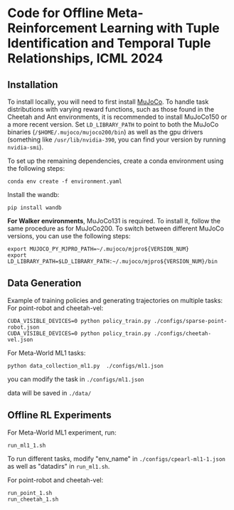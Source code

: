 # Code for Offline Meta-Reinforcement Learning with Tuple Identification and Temporal Tuple Relationships, ICML 2024

## Installation
To install locally, you will need to first install [MuJoCo](https://www.roboti.us/index.html). 
To handle task distributions with varying reward functions, such as those found in the Cheetah and Ant environments, it is recommended to install MuJoCo150 or a more recent version.
Set `LD_LIBRARY_PATH` to point to both the MuJoCo binaries (`/$HOME/.mujoco/mujoco200/bin`) as well as the gpu drivers (something like `/usr/lib/nvidia-390`, you can find your version by running `nvidia-smi`).

To set up the remaining dependencies, create a conda environment using the following steps:
```
conda env create -f environment.yaml
```
Install the wandb:
```
pip install wandb 
```

**For Walker environments**, MuJoCo131 is required.
To install it, follow the same procedure as for MuJoCo200. To switch between different MuJoCo versions, you can use the following steps:
```
export MUJOCO_PY_MJPRO_PATH=~/.mujoco/mjpro${VERSION_NUM}
export LD_LIBRARY_PATH=$LD_LIBRARY_PATH:~/.mujoco/mjpro${VERSION_NUM}/bin
``` 

## Data Generation
Example of training policies and generating trajectories on multiple tasks:
For point-robot and cheetah-vel:
```
CUDA_VISIBLE_DEVICES=0 python policy_train.py ./configs/sparse-point-robot.json 
CUDA_VISIBLE_DEVICES=0 python policy_train.py ./configs/cheetah-vel.json
```

For Meta-World ML1 tasks:
```
python data_collection_ml1.py  ./configs/ml1.json
```
you can modify the task in `./configs/ml1.json`

data will be saved in `./data/`

## Offline RL Experiments
For Meta-World ML1 experiment, run: 
```
run_ml1_1.sh
```
To run different tasks, modify "env_name" in `./configs/cpearl-ml1-1.json` as well as "datadirs" in `run_ml1.sh`.

For point-robot and cheetah-vel:
```
run_point_1.sh
run_cheetah_1.sh
```
